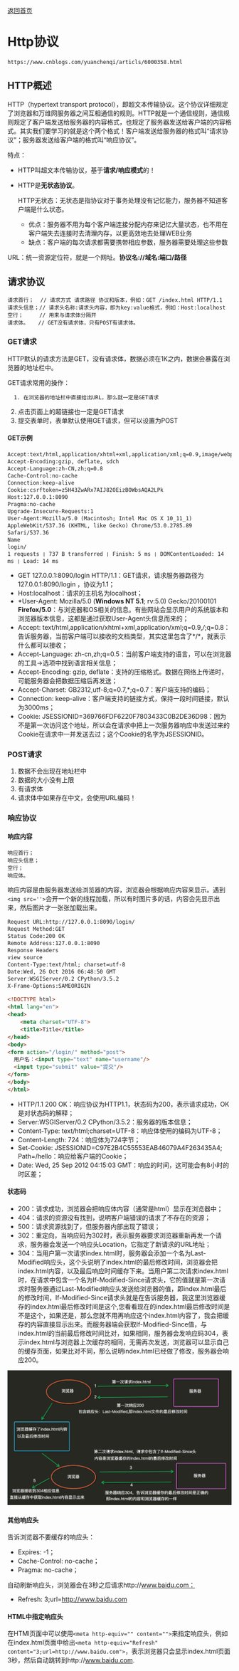 [返回首页](/)

# Http协议

```
https://www.cnblogs.com/yuanchenqi/articls/6000358.html
```

## HTTP概述

HTTP（hypertext transport protocol），即超文本传输协议。这个协议详细规定了浏览器和万维网服务器之间互相通信的规则。HTTP就是一个通信规则，通信规则规定了客户端发送给服务器的内容格式，也规定了服务器发送给客户端的内容格式。其实我们要学习的就是这个两个格式！客户端发送给服务器的格式叫“请求协议”；服务器发送给客户端的格式叫“响应协议”。

特点：

+ HTTP叫超文本传输协议，基于**请求/响应模式**的！

+ HTTP是**无状态协议**。

  HTTP无状态：无状态是指协议对于事务处理没有记忆能力，服务器不知道客户端是什么状态。

  + 优点：服务器不用为每个客户端连接分配内存来记忆大量状态，也不用在客户端失去连接时去清理内存，以更高效地去处理WEB业务
  + 缺点：客户端的每次请求都需要携带相应参数，服务器需要处理这些参数

URL：统一资源定位符，就是一个网址。**协议名://域名:端口/路径**

## 请求协议

```
请求首行；  // 请求方式 请求路径 协议和版本，例如：GET /index.html HTTP/1.1
请求头信息；// 请求头名称:请求头内容，即为key:value格式，例如：Host:localhost
空行；     // 用来与请求体分隔开
请求体。   // GET没有请求体，只有POST有请求体。
```

### GET请求

HTTP默认的请求方法是GET，没有请求体，数据必须在1K之内，数据会暴露在浏览器的地址栏中。

GET请求常用的操作：

      1. 在浏览器的地址栏中直接给出URL，那么就一定是GET请求

   2. 点击页面上的超链接也一定是GET请求
   3. 提交表单时，表单默认使用GET请求，但可以设置为POST

#### GET示例

```http
Accept:text/html,application/xhtml+xml,application/xml;q=0.9,image/webp,*/*;q=0.8
Accept-Encoding:gzip, deflate, sdch
Accept-Language:zh-CN,zh;q=0.8
Cache-Control:no-cache
Connection:keep-alive
Cookie:csrftoken=z5H43ZwARx7AIJ82OEizBOWbsAQA2LPk
Host:127.0.0.1:8090
Pragma:no-cache
Upgrade-Insecure-Requests:1
User-Agent:Mozilla/5.0 (Macintosh; Intel Mac OS X 10_11_1) AppleWebKit/537.36 (KHTML, like Gecko) Chrome/53.0.2785.89 Safari/537.36
Name
login/
1 requests ❘ 737 B transferred ❘ Finish: 5 ms ❘ DOMContentLoaded: 14 ms ❘ Load: 14 ms
```

- GET 127.0.0.1:8090/login  HTTP/1.1：GET请求，请求服务器路径为  127.0.0.1:8090/login ，协议为1.1；
- Host:localhost：请求的主机名为localhost；
- *User-Agent: Mozilla/5.0 (**Windows NT 5.1**; rv:5.0) Gecko/20100101 **Firefox/5.0**：与浏览器和OS相关的信息。有些网站会显示用户的系统版本和浏览器版本信息，这都是通过获取User-Agent头信息而来的；
- Accept: text/html,application/xhtml+xml,application/xml;q=0.9,*/*;q=0.8：告诉服务器，当前客户端可以接收的文档类型，其实这里包含了*/*，就表示什么都可以接收；
- Accept-Language: zh-cn,zh;q=0.5：当前客户端支持的语言，可以在浏览器的工具->选项中找到语言相关信息；
- Accept-Encoding: gzip, deflate：支持的压缩格式。数据在网络上传递时，可能服务器会把数据压缩后再发送；
- Accept-Charset: GB2312,utf-8;q=0.7,*;q=0.7：客户端支持的编码；
- Connection: keep-alive：客户端支持的链接方式，保持一段时间链接，默认为3000ms；
- Cookie: JSESSIONID=369766FDF6220F7803433C0B2DE36D98：因为不是第一次访问这个地址，所以会在请求中把上一次服务器响应中发送过来的Cookie在请求中一并发送去过；这个Cookie的名字为JSESSIONID。

### POST请求

1. 数据不会出现在地址栏中
2. 数据的大小没有上限
3. 有请求体
4. 请求体中如果存在中文，会使用URL编码！

### 响应协议

#### 响应内容

```
响应首行；
响应头信息；
空行；
响应体。
```

响应内容是由服务器发送给浏览器的内容，浏览器会根据响应内容来显示。遇到`<img src=''>`会开一个新的线程加载，所以有时图片多的话，内容会先显示出来，然后图片才一张张加载出来。

```http
Request URL:http://127.0.0.1:8090/login/
Request Method:GET
Status Code:200 OK
Remote Address:127.0.0.1:8090
Response Headers
view source
Content-Type:text/html; charset=utf-8
Date:Wed, 26 Oct 2016 06:48:50 GMT
Server:WSGIServer/0.2 CPython/3.5.2
X-Frame-Options:SAMEORIGIN
```

```html
<!DOCTYPE html>
<html lang="en">
<head>
    <meta charset="UTF-8">
    <title>Title</title>
</head>
<body>
<form action="/login/" method="post">
  用户名：<input type="text" name="username"/>
  <input type="submit" value="提交"/>
</form>    
</body>
</html>
```

- HTTP/1.1 200 OK：响应协议为HTTP1.1，状态码为200，表示请求成功，OK是对状态码的解释；
- Server:WSGIServer/0.2 CPython/3.5.2：服务器的版本信息；
- Content-Type: text/html;charset=UTF-8：响应体使用的编码为UTF-8；
- Content-Length: 724：响应体为724字节；
- Set-Cookie: JSESSIONID=C97E2B4C55553EAB46079A4F263435A4; Path=/hello：响应给客户端的Cookie；
- Date: Wed, 25 Sep 2012 04:15:03 GMT：响应的时间，这可能会有8小时的时区差；

#### 状态码

- 200：请求成功，浏览器会把响应体内容（通常是html）显示在浏览器中；
- 404：请求的资源没有找到，说明客户端错误的请求了不存在的资源；
- 500：请求资源找到了，但服务器内部出现了错误；
- 302：重定向，当响应码为302时，表示服务器要求浏览器重新再发一个请求，服务器会发送一个响应头Location，它指定了新请求的URL地址；
- 304：当用户第一次请求index.html时，服务器会添加一个名为Last-Modified响应头，这个头说明了index.html的最后修改时间，浏览器会把index.html内容，以及最后响应时间缓存下来。当用户第二次请求index.html时，在请求中包含一个名为If-Modified-Since请求头，它的值就是第一次请求时服务器通过Last-Modified响应头发送给浏览器的值，即index.html最后的修改时间，If-Modified-Since请求头就是在告诉服务器，我这里浏览器缓存的index.html最后修改时间是这个,您看看现在的index.html最后修改时间是不是这个，如果还是，那么您就不用再响应这个index.html内容了，我会把缓存的内容直接显示出来。而服务器端会获取If-Modified-Since值，与index.html的当前最后修改时间比对，如果相同，服务器会发响应码304，表示index.html与浏览器上次缓存的相同，无需再次发送，浏览器可以显示自己的缓存页面，如果比对不同，那么说明index.html已经做了修改，服务器会响应200。

![状态码](状态码.png)

#### 其他响应头

告诉浏览器不要缓存的响应头：

- Expires: -1；
- Cache-Control: no-cache；
- Pragma: no-cache；

自动刷新响应头，浏览器会在3秒之后请求http://www.baidu.com：

- Refresh: 3;url=http://www.baidu.com 

#### HTML中指定响应头

在HTMl页面中可以使用`<meta http-equiv="" content="">`来指定响应头，例如在index.html页面中给出`<meta http-equiv="Refresh" content="3;url=http://www.baidu.com">`，表示浏览器只会显示index.html页面3秒，然后自动跳转到http://www.baidu.com.